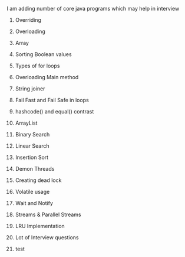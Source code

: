 I am adding number of core java programs which may help in interview

1. Overriding

2. Overloading

3. Array
   
4. Sorting Boolean values

5. Types of for loops

6. Overloading Main method

7. String joiner

8. Fail Fast and Fail Safe in loops

9. hashcode() and equal() contrast 

10. ArrayList

11. Binary Search

12. Linear Search

13. Insertion Sort

14. Demon Threads

15. Creating dead lock 

16. Volatile usage

17. Wait and Notify

18. Streams & Parallel Streams

19. LRU Implementation 


20. Lot of Interview questions

21. test
